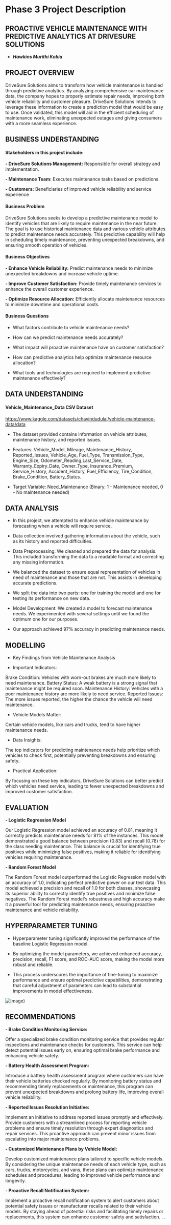 # Phase 3 Project Description

## PROACTIVE VEHICLE MAINTENANCE WITH PREDICTIVE ANALYTICS AT DRIVESURE SOLUTIONS

- ***Hawkins Murithi Kobia***


## PROJECT OVERVIEW

DriveSure Solutions aims to transform how vehicle maintenance is handled through predictive analytics. 
By analyzing comprehensive car maintenance data, the company hopes to properly estimate repair needs, improving both vehicle reliability and customer pleasure.
DriveSure Solutions intends to leverage these information to create a prediction model that would be easy to use. Once validated, this model will aid in the efficient scheduling of maintenance work, eliminating unexpected outages and giving consumers with a more seamless experience. 


## BUSINESS UNDERSTANDING

#### Stakeholders in this project include:

**- DriveSure Solutions Management:** Responsible for overall strategy and implementation.

**- Maintenance Team:** Executes maintenance tasks based on predictions.

**- Customers:** Beneficiaries of improved vehicle reliability and service experience

  
#### Business Problem

DriveSure Solutions seeks to develop a predictive maintenance model to identify vehicles that are likely to require maintenance in the near future. 
The goal is to use historical maintenance data and various vehicle attributes to predict maintenance needs accurately. 
This predictive capability will help in scheduling timely maintenance, preventing unexpected breakdowns, and ensuring smooth operation of vehicles.

#### Business Objectives

**- Enhance Vehicle Reliability:** Predict maintenance needs to minimize unexpected breakdowns and increase vehicle uptime.

**- Improve Customer Satisfaction:** Provide timely maintenance services to enhance the overall customer experience.

**- Optimize Resource Allocation:** Efficiently allocate maintenance resources to minimize downtime and operational costs.


#### Business Questions

- What factors contribute to vehicle maintenance needs?

- How can we predict maintenance needs accurately?

- What impact will proactive maintenance have on customer satisfaction?

- How can predictive analytics help optimize maintenance resource allocation?

- What tools and technologies are required to implement predictive maintenance effectively?


## DATA UNDERSTANDING

#### Vehicle_Maintenance_Data CSV Dataset

https://www.kaggle.com/datasets/chavindudulaj/vehicle-maintenance-data/data

- The dataset provided contains information on vehicle attributes, maintenance history, and reported issues.
  
- Features: Vehicle_Model, Mileage, Maintenance_History, Reported_Issues, Vehicle_Age, Fuel_Type, Transmission_Type, Engine_Size, Odometer_Reading,Last_Service_Date, Warranty_Expiry_Date, Owner_Type, Insurance_Premium, Service_History, Accident_History, Fuel_Efficiency, Tire_Condition, Brake_Condition, Battery_Status.

- Target Variable: Need_Maintenance (Binary: 1 - Maintenance needed, 0 - No maintenance needed)



## DATA ANALYSIS

- In this project, we attempted to enhance vehicle maintenance by forecasting when a vehicle will require service.

- Data collection involved gathering information about the vehicle, such as its history and reported difficulties.
  
- Data Preprocessing: We cleaned and prepared the data for analysis. This included transforming the data to a readable format and correcting any missing information.

- We balanced the dataset to ensure equal representation of vehicles in need of maintenance and those that are not. This assists in developing accurate predictions.

- We split the data into two parts: one for training the model and one for testing its performance on new data.

- Model Development: We created a model to forecast maintenance needs. We experimented with several settings until we found the optimum one for our purposes.

- Our approach achieved 97% accuracy in predicting maintenance needs.

## MODELLING

- Key Findings from Vehicle Maintenance Analysis
  
- Important Indicators:
  
Brake Condition: Vehicles with worn-out brakes are much more likely to need maintenance.
Battery Status: A weak battery is a strong signal that maintenance might be required soon.
Maintenance History: Vehicles with a poor maintenance history are more likely to need service.
Reported Issues: The more issues reported, the higher the chance the vehicle will need maintenance.

- Vehicle Models Matter:

Certain vehicle models, like cars and trucks, tend to have higher maintenance needs.

- Data Insights:
  
The top indicators for predicting maintenance needs help prioritize which vehicles to check first, potentially preventing breakdowns and ensuring safety.

- Practical Application:
  
By focusing on these key indicators, DriveSure Solutions can better predict which vehicles need service, leading to fewer unexpected breakdowns and improved customer satisfaction.

## EVALUATION

**- Logistic Regression Model**

Our Logistic Regression model achieved an accuracy of 0.81, meaning it correctly predicts maintenance needs for 81% of the instances. This model demonstrated a good balance between precision (0.83) and recall (0.78) for the class needing maintenance. This balance is crucial for identifying true positives while minimizing false positives, making it reliable for identifying vehicles requiring maintenance.

**- Random Forest Model**

The Random Forest model outperformed the Logistic Regression model with an accuracy of 1.0, indicating perfect predictive power on our test data. This model achieved a precision and recall of 1.0 for both classes, showcasing its superior ability to correctly identify true positives and minimize false negatives. The Random Forest model's robustness and high accuracy make it a powerful tool for predicting maintenance needs, ensuring proactive maintenance and vehicle reliability.



## HYPERPARAMETER TUNING

- Hyperparameter tuning significantly improved the performance of the baseline Logistic Regression model.

  
- By optimizing the model parameters, we achieved enhanced accuracy, precision, recall, F1 score, and ROC-AUC score, making the model more robust and reliable.

   
- This process underscores the importance of fine-tuning to maximize performance and ensure optimal predictive capabilities, demonstrating that careful adjustment of parameters can lead to substantial improvements in model effectiveness.



![image](https://github.com/whareverrr/phase3_project/blob/main/Tuned%20Model.PNG)) 



  ## RECOMMENDATIONS

  
  **- Brake Condition Monitoring Service:** 

Offer a specialized brake condition monitoring service that provides regular inspections and maintenance checks for customers. This service can help detect potential issues early on, ensuring optimal brake performance and enhancing vehicle safety.

**- Battery Health Assessment Program:** 

Introduce a battery health assessment program where customers can have their vehicle batteries checked regularly. By monitoring battery status and recommending timely replacements or maintenance, this program can prevent unexpected breakdowns and prolong battery life, improving overall vehicle reliability.

**- Reported Issues Resolution Initiative:** 

Implement an initiative to address reported issues promptly and effectively. Provide customers with a streamlined process for reporting vehicle problems and ensure timely resolution through expert diagnostics and repair services. This proactive approach can prevent minor issues from escalating into major maintenance problems.

   **- Customized Maintenance Plans by Vehicle Model:** 

Develop customized maintenance plans tailored to specific vehicle models. By considering the unique maintenance needs of each vehicle type, such as cars, trucks, motorcycles, and vans, these plans can optimize maintenance schedules and procedures, leading to improved vehicle performance and longevity.


  **- Proactive Recall Notification System:**

 Implement a proactive recall notification system to alert customers about potential safety issues or manufacturer recalls related to their vehicle models. By staying ahead of potential risks and facilitating timely repairs or replacements, this system can enhance customer safety and satisfaction.
.
.


